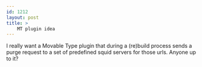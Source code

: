 ```yaml
---
id: 1212
layout: post
title: >
    MT plugin idea
---
```


I really want a Movable Type plugin that during a (re)build process sends a purge request to a set of predefined squid servers for those urls. Anyone up to it?
